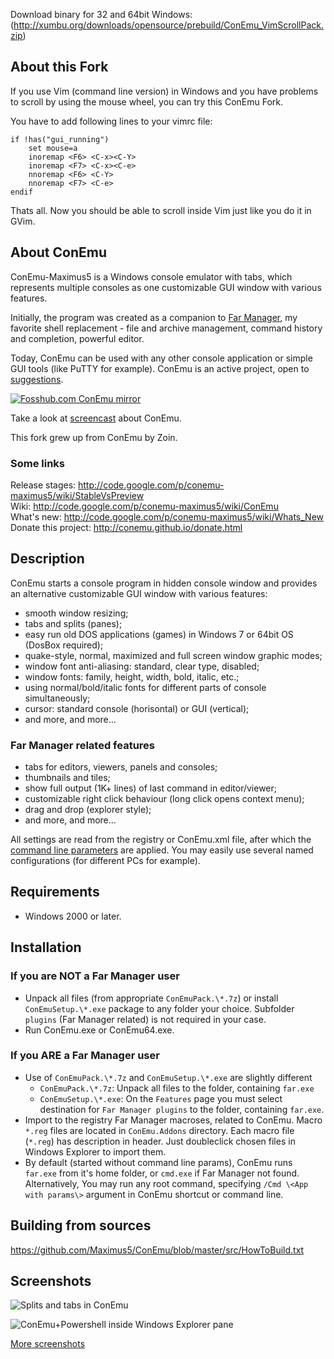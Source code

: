 Download binary for 32 and 64bit Windows: (http://xumbu.org/downloads/opensource/prebuild/ConEmu_VimScrollPack.zip)


## About this Fork

If you use Vim (command line version) in Windows and you have problems to scroll
by using the mouse wheel, you can try this ConEmu Fork.


You have to add following lines to your vimrc file:

```
if !has("gui_running")
    set mouse=a
    inoremap <F6> <C-x><C-Y>
    inoremap <F7> <C-x><C-e>
    nnoremap <F6> <C-Y>
    nnoremap <F7> <C-e>
endif
```

Thats all. 
Now you should be able to scroll inside Vim just like you do it in GVim.














## About ConEmu
ConEmu-Maximus5 is a Windows console emulator with tabs, which represents
multiple consoles as one customizable GUI window with various features.

Initially, the program was created as a companion to
[Far Manager](http://en.wikipedia.org/wiki/FAR_Manager),
my favorite shell replacement - file and archive management,
command history and completion, powerful editor.

Today, ConEmu can be used with any other console application or simple GUI tools
(like PuTTY for example). ConEmu is an active project, open to
[suggestions](http://code.google.com/p/conemu-maximus5/issues/list).

<a href="http://www.fosshub.com/ConEmu.html">![Fosshub.com ConEmu mirror](https://github.com/Maximus5/ConEmu/wiki/Downloads.png)</a>

Take a look at [screencast](http://dotnetsurfers.com/blog/2013/12/15/developer-tools-screencast-7-conemu/) about ConEmu.

This fork grew up from ConEmu by Zoin.

### Some links
Release stages: http://code.google.com/p/conemu-maximus5/wiki/StableVsPreview  
Wiki: http://code.google.com/p/conemu-maximus5/wiki/ConEmu  
What's new: http://code.google.com/p/conemu-maximus5/wiki/Whats_New  
Donate this project: http://conemu.github.io/donate.html



## Description
ConEmu starts a console program in hidden console window and provides
an alternative customizable GUI window with various features:

  * smooth window resizing;
  * tabs and splits (panes);
  * easy run old DOS applications (games) in Windows 7 or 64bit OS (DosBox required);
  * quake-style, normal, maximized and full screen window graphic modes;
  * window font anti-aliasing: standard, clear type, disabled;
  * window fonts: family, height, width, bold, italic, etc.;
  * using normal/bold/italic fonts for different parts of console simultaneously;
  * cursor: standard console (horisontal) or GUI (vertical);
  * and more, and more...

### Far Manager related features
  * tabs for editors, viewers, panels and consoles;
  * thumbnails and tiles;
  * show full output (1K+ lines) of last command in editor/viewer;
  * customizable right click behaviour (long click opens context menu);
  * drag and drop (explorer style);
  * and more, and more...

All settings are read from the registry or ConEmu.xml file, after which the
[command line parameters](http://code.google.com/p/conemu-maximus5/wiki/Command_Line)
are applied. You may easily use several named configurations (for different PCs for example).


## Requirements
  * Windows 2000 or later.


## Installation

### If you are NOT a Far Manager user
* Unpack all files (from appropriate `ConEmuPack.\*.7z`)
	or install `ConEmuSetup.\*.exe` package to any folder your choice.
 	Subfolder `plugins` (Far Manager related) is not required in your case.
*  Run ConEmu.exe or ConEmu64.exe.

### If you ARE a Far Manager user
* Use of `ConEmuPack.\*.7z` and `ConEmuSetup.\*.exe` are slightly different
  * `ConEmuPack.\*.7z`: Unpack all files to the folder, containing `far.exe`
  * `ConEmuSetup.\*.exe`: On the `Features` page you must select destination
	for `Far Manager plugins` to the folder, containing `far.exe`.
* Import to the registry Far Manager macroses, related to ConEmu. Macro `*.reg`
	files are located in `ConEmu.Addons` directory. Each macro file (`*.reg`) has
	description in header. Just doubleclick chosen files in Windows Explorer
	to import them.
* By default (started without command line params), ConEmu runs `far.exe` from
	it's home folder, or `cmd.exe` if Far Manager not found.
	Alternatively, You may run any root command, specifying `/Cmd \<App with params\>`
	argument in ConEmu shortcut or command line.

## Building from sources
https://github.com/Maximus5/ConEmu/blob/master/src/HowToBuild.txt

 
## Screenshots
![Splits and tabs in ConEmu](https://github.com/Maximus5/ConEmu/wiki/ConEmuSplits.png)

![ConEmu+Powershell inside Windows Explorer pane](https://github.com/Maximus5/ConEmu/wiki/ConEmuInside.png)

[More screenshots](http://code.google.com/p/conemu-maximus5/wiki/Screenshots)
